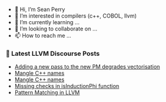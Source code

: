 - 👋 Hi, I’m Sean Perry
- 👀 I’m interested in compilers (c++, COBOL, llvm)
- 🌱 I’m currently learning ...
- 💞️ I’m looking to collaborate on ...
- 📫 How to reach me ...

<!---
s66perry/s66perry is a ✨ special ✨ repository because its `README.md` (this file) appears on your GitHub profile.
You can click the Preview link to take a look at your changes.
--->
### 📕 Latest LLVM Discourse Posts

<!-- DISCOURSE-LLVM:START -->
- [Adding a new pass to the new PM degrades vectorisation](https://discourse.llvm.org/t/adding-a-new-pass-to-the-new-pm-degrades-vectorisation/70105#post_1)
- [Mangle C++ names](https://discourse.llvm.org/t/mangle-c-names/70104#post_2)
- [Mangle C++ names](https://discourse.llvm.org/t/mangle-c-names/70104#post_1)
- [Missing checks in isInductionPhi function](https://discourse.llvm.org/t/missing-checks-in-isinductionphi-function/70078#post_4)
- [Pattern Matching in LLVM](https://discourse.llvm.org/t/pattern-matching-in-llvm/70041#post_3)
<!-- DISCOURSE-LLVM:END -->
